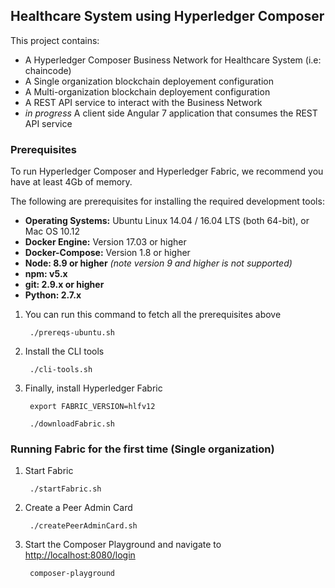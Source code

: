 ## Healthcare System using Hyperledger Composer

This project contains:
- A Hyperledger Composer Business Network for Healthcare System (i.e: chaincode)
- A Single organization blockchain deployement configuration
- A Multi-organization blockchain deployement configuration
- A REST API service to interact with the Business Network
- *in progress* A client side Angular 7 application that consumes the REST API service

### Prerequisites

To run Hyperledger Composer and Hyperledger Fabric, we recommend you have at least 4Gb of memory.

The following are prerequisites for installing the required development tools:

- **Operating Systems:** Ubuntu Linux 14.04 / 16.04 LTS (both 64-bit), or Mac OS 10.12
- **Docker Engine:** Version 17.03 or higher
- **Docker-Compose:** Version 1.8 or higher
- **Node: 8.9 or higher** *(note version 9 and higher is not supported)*
- **npm: v5.x**
- **git: 2.9.x or higher**
- **Python: 2.7.x**

1. You can run this command to fetch all the prerequisites above

        ./prereqs-ubuntu.sh

2. Install the CLI tools

        ./cli-tools.sh

3. Finally, install Hyperledger Fabric

        export FABRIC_VERSION=hlfv12

        ./downloadFabric.sh

### Running Fabric for the first time (Single organization)

1. Start Fabric

        ./startFabric.sh

2. Create a Peer Admin Card

        ./createPeerAdminCard.sh

3. Start the Composer Playground and navigate to [http://localhost:8080/login](http://localhost:8080/login)

        composer-playground

        
